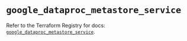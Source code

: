 # `google_dataproc_metastore_service`

Refer to the Terraform Registry for docs: [`google_dataproc_metastore_service`](https://registry.terraform.io/providers/hashicorp/google-beta/5.42.0/docs/resources/google_dataproc_metastore_service).
